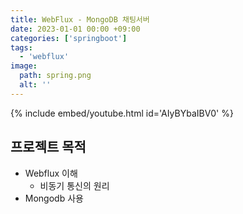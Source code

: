```yaml
---
title: WebFlux - MongoDB 채팅서버
date: 2023-01-01 00:00 +09:00
categories: ['springboot']
tags:
  - 'webflux'
image:
  path: spring.png
  alt: ''
---
```


<!-- @format -->

{% include embed/youtube.html id='AIyBYbaIBV0' %}

## 프로젝트 목적

- Webflux 이해
  - 비동기 통신의 원리
- Mongodb 사용

## 